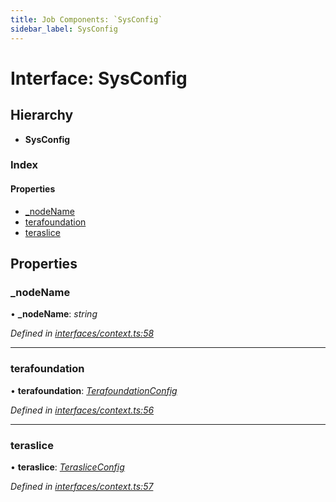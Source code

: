 ```yaml
---
title: Job Components: `SysConfig`
sidebar_label: SysConfig
---
```


# Interface: SysConfig

## Hierarchy

* **SysConfig**

### Index

#### Properties

* [_nodeName](sysconfig.md#_nodename)
* [terafoundation](sysconfig.md#terafoundation)
* [teraslice](sysconfig.md#teraslice)

## Properties

###  _nodeName

• **_nodeName**: *string*

*Defined in [interfaces/context.ts:58](https://github.com/terascope/teraslice/blob/a2250fb9/packages/job-components/src/interfaces/context.ts#L58)*

___

###  terafoundation

• **terafoundation**: *[TerafoundationConfig](terafoundationconfig.md)*

*Defined in [interfaces/context.ts:56](https://github.com/terascope/teraslice/blob/a2250fb9/packages/job-components/src/interfaces/context.ts#L56)*

___

###  teraslice

• **teraslice**: *[TerasliceConfig](terasliceconfig.md)*

*Defined in [interfaces/context.ts:57](https://github.com/terascope/teraslice/blob/a2250fb9/packages/job-components/src/interfaces/context.ts#L57)*
